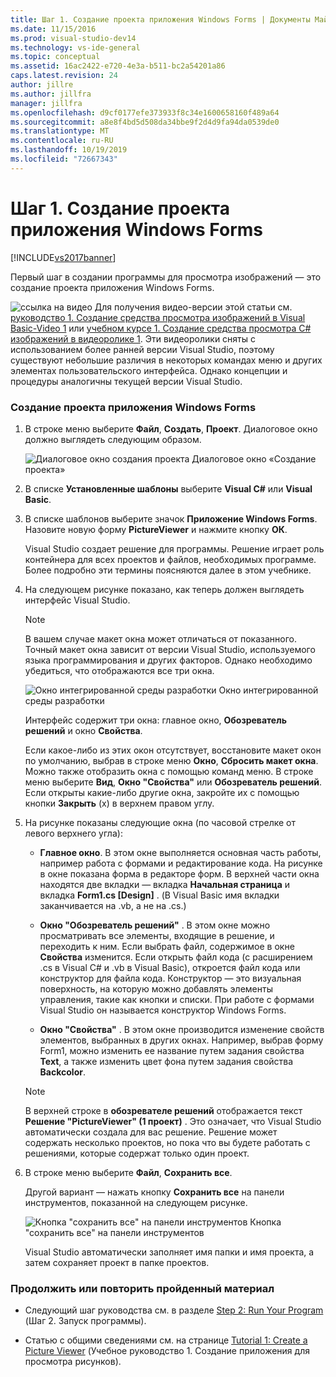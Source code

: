 ```yaml
---
title: Шаг 1. Создание проекта приложения Windows Forms | Документы Майкрософт
ms.date: 11/15/2016
ms.prod: visual-studio-dev14
ms.technology: vs-ide-general
ms.topic: conceptual
ms.assetid: 16ac2422-e720-4e3a-b511-bc2a54201a86
caps.latest.revision: 24
author: jillre
ms.author: jillfra
manager: jillfra
ms.openlocfilehash: d9cf0177efe373933f8c34e1600658160f489a64
ms.sourcegitcommit: a8e8f4bd5d508da34bbe9f2d4d9fa94da0539de0
ms.translationtype: MT
ms.contentlocale: ru-RU
ms.lasthandoff: 10/19/2019
ms.locfileid: "72667343"
---
```

# <a name="step-1-create-a-windows-forms-application-project"></a>Шаг 1. Создание проекта приложения Windows Forms
[!INCLUDE[vs2017banner](../includes/vs2017banner.md)]

Первый шаг в создании программы для просмотра изображений — это создание проекта приложения Windows Forms.

 ![ссылка на видео](../data-tools/media/playvideo.gif "PlayVideo") Для получения видео-версии этой статьи см. [руководство 1. Создание средства просмотра изображений в Visual Basic-Video 1](http://go.microsoft.com/fwlink/?LinkId=205209) или [учебном курсе 1. Создание средства просмотра C# изображений в видеоролике 1](http://go.microsoft.com/fwlink/?LinkId=205199). Эти видеоролики сняты с использованием более ранней версии Visual Studio, поэтому существуют небольшие различия в некоторых командах меню и других элементах пользовательского интерфейса. Однако концепции и процедуры аналогичны текущей версии Visual Studio.

### <a name="to-create-a-windows-forms-application-project"></a>Создание проекта приложения Windows Forms

1. В строке меню выберите **Файл**, **Создать**, **Проект**. Диалоговое окно должно выглядеть следующим образом.

     ![Диалоговое окно создания проекта](../ide/media/newprojectdialogcallouts.png "невпрожектдиалогкаллаутс") Диалоговое окно «Создание проекта»

2. В списке **Установленные шаблоны** выберите **Visual C#** или **Visual Basic**.

3. В списке шаблонов выберите значок **Приложение Windows Forms**. Назовите новую форму **PictureViewer** и нажмите кнопку **ОК**.

     Visual Studio создает решение для программы. Решение играет роль контейнера для всех проектов и файлов, необходимых программе. Более подробно эти термины поясняются далее в этом учебнике.

4. На следующем рисунке показано, как теперь должен выглядеть интерфейс Visual Studio.

    > [!NOTE]
    > В вашем случае макет окна может отличаться от показанного. Точный макет окна зависит от версии Visual Studio, используемого языка программирования и других факторов. Однако необходимо убедиться, что отображаются все три окна.

     ![Окно интегрированной среды разработки](../ide/media/express-ideoverview-visio.png "Express_IDEOverview_Visio") Окно интегрированной среды разработки

     Интерфейс содержит три окна: главное окно, **Обозреватель решений** и окно **Свойства**.

     Если какое-либо из этих окон отсутствует, восстановите макет окон по умолчанию, выбрав в строке меню **Окно**, **Сбросить макет окна**. Можно также отобразить окна с помощью команд меню. В строке меню выберите **Вид**, **Окно "Свойства"** или **Обозреватель решений**. Если открыты какие-либо другие окна, закройте их с помощью кнопки **Закрыть** (x) в верхнем правом углу.

5. На рисунке показаны следующие окна (по часовой стрелке от левого верхнего угла):

    - **Главное окно**. В этом окне выполняется основная часть работы, например работа с формами и редактирование кода. На рисунке в окне показана форма в редакторе форм. В верхней части окна находятся две вкладки — вкладка **Начальная страница** и вкладка **Form1.cs [Design]** . (В Visual Basic имя вкладки заканчивается на .vb, а не на .cs.)

    - **Окно "Обозреватель решений"** . В этом окне можно просматривать все элементы, входящие в решение, и переходить к ним. Если выбрать файл, содержимое в окне **Свойства** изменится. Если открыть файл кода (с расширением .cs в Visual C# и .vb в Visual Basic), откроется файл кода или конструктор для файла кода. Конструктор — это визуальная поверхность, на которую можно добавлять элементы управления, такие как кнопки и списки. При работе с формами Visual Studio он называется конструктор Windows Forms.

    - **Окно "Свойства"** . В этом окне производится изменение свойств элементов, выбранных в других окнах. Например, выбрав форму Form1, можно изменить ее название путем задания свойства **Text**, а также изменить цвет фона путем задания свойства **Backcolor**.

    > [!NOTE]
    > В верхней строке в **обозревателе решений** отображается текст **Решение "PictureViewer" (1 проект)** . Это означает, что Visual Studio автоматически создала для вас решение. Решение может содержать несколько проектов, но пока что вы будете работать с решениями, которые содержат только один проект.

6. В строке меню выберите **Файл**, **Сохранить все**.

     Другой вариант — нажать кнопку **Сохранить все** на панели инструментов, показанной на следующем рисунке.

     ![Кнопка "сохранить все" на панели инструментов](../ide/media/express-iconsaveall.png "Express_IconSaveAll") Кнопка "сохранить все" на панели инструментов

     Visual Studio автоматически заполняет имя папки и имя проекта, а затем сохраняет проект в папке проектов.

### <a name="to-continue-or-review"></a>Продолжить или повторить пройденный материал

- Следующий шаг руководства см. в разделе [Step 2: Run Your Program](../ide/step-2-run-your-program.md) (Шаг 2. Запуск программы).

- Статью с общими сведениями см. на странице [Tutorial 1: Create a Picture Viewer](../ide/tutorial-1-create-a-picture-viewer.md) (Учебное руководство 1. Создание приложения для просмотра рисунков).

